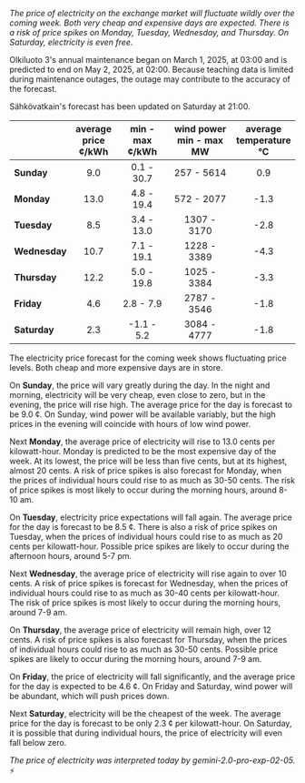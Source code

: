 *The price of electricity on the exchange market will fluctuate wildly over the coming week. Both very cheap and expensive days are expected. There is a risk of price spikes on Monday, Tuesday, Wednesday, and Thursday. On Saturday, electricity is even free.*

Olkiluoto 3's annual maintenance began on March 1, 2025, at 03:00 and is predicted to end on May 2, 2025, at 02:00. Because teaching data is limited during maintenance outages, the outage may contribute to the accuracy of the forecast.

Sähkövatkain's forecast has been updated on Saturday at 21:00.

|     | average<br>price<br>¢/kWh | min - max<br>¢/kWh | wind power<br>min - max<br>MW | average<br>temperature<br>°C |
|:----|:----------------:|:----------------:|:-------------:|:-------------:|
| **Sunday**   | 9.0          | 0.1 - 30.7         | 257 - 5614    | 0.9           |
| **Monday**  | 13.0         | 4.8 - 19.4         | 572 - 2077    | -1.3          |
| **Tuesday**    | 8.5          | 3.4 - 13.0         | 1307 - 3170   | -2.8          |
| **Wednesday** | 10.7         | 7.1 - 19.1         | 1228 - 3389   | -4.3          |
| **Thursday**   | 12.2         | 5.0 - 19.8         | 1025 - 3384   | -3.3          |
| **Friday**  | 4.6          | 2.8 - 7.9          | 2787 - 3546   | -1.8          |
| **Saturday**   | 2.3          | -1.1 - 5.2        | 3084 - 4777   | -1.8          |

The electricity price forecast for the coming week shows fluctuating price levels. Both cheap and more expensive days are in store.

On **Sunday**, the price will vary greatly during the day. In the night and morning, electricity will be very cheap, even close to zero, but in the evening, the price will rise high. The average price for the day is forecast to be 9.0 ¢. On Sunday, wind power will be available variably, but the high prices in the evening will coincide with hours of low wind power.

Next **Monday**, the average price of electricity will rise to 13.0 cents per kilowatt-hour. Monday is predicted to be the most expensive day of the week. At its lowest, the price will be less than five cents, but at its highest, almost 20 cents. A risk of price spikes is also forecast for Monday, when the prices of individual hours could rise to as much as 30-50 cents. The risk of price spikes is most likely to occur during the morning hours, around 8-10 am.

On **Tuesday**, electricity price expectations will fall again. The average price for the day is forecast to be 8.5 ¢. There is also a risk of price spikes on Tuesday, when the prices of individual hours could rise to as much as 20 cents per kilowatt-hour. Possible price spikes are likely to occur during the afternoon hours, around 5-7 pm.

Next **Wednesday**, the average price of electricity will rise again to over 10 cents. A risk of price spikes is forecast for Wednesday, when the prices of individual hours could rise to as much as 30-40 cents per kilowatt-hour. The risk of price spikes is most likely to occur during the morning hours, around 7-9 am.

On **Thursday**, the average price of electricity will remain high, over 12 cents. A risk of price spikes is also forecast for Thursday, when the prices of individual hours could rise to as much as 30-50 cents. Possible price spikes are likely to occur during the morning hours, around 7-9 am.

On **Friday**, the price of electricity will fall significantly, and the average price for the day is expected to be 4.6 ¢. On Friday and Saturday, wind power will be abundant, which will push prices down.

Next **Saturday**, electricity will be the cheapest of the week. The average price for the day is forecast to be only 2.3 ¢ per kilowatt-hour. On Saturday, it is possible that during individual hours, the price of electricity will even fall below zero.

*The price of electricity was interpreted today by gemini-2.0-pro-exp-02-05.* ⚡️

